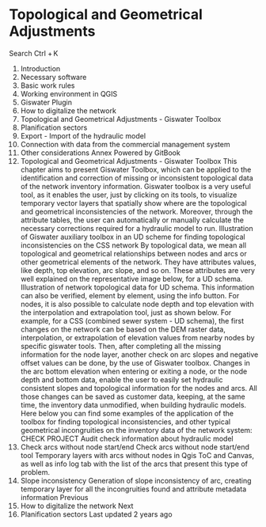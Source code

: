 # Topological and Geometrical Adjustments

Search
Ctrl + K
1. Introduction
2. Necessary software
3. Basic work rules
4. Working environment in QGIS
5. Giswater Plugin
6. How to digitalize the network
7. Topological and Geometrical Adjustments - Giswater Toolbox
8. Planification sectors
9. Export - Import of the hydraulic model
10. Connection with data from the commercial management system
11. Other considerations
Annex
Powered by GitBook
7. Topological and Geometrical Adjustments - Giswater Toolbox
This chapter aims to present Giswater Toolbox, which can be applied to the identification and correction of missing or inconsistent topological data of the network inventory information.
Giswater toolbox is a very useful tool,  as it enables the user, just by clicking on its tools, to visualize temporary vector layers that spatially show where are the topological and geometrical inconsistencies of the network. Moreover, through the attribute tables, the user can automatically or manually calculate the necessary corrections required for a hydraulic model to run. 
Illustration of Giswater auxiliary toolbox in an UD scheme for finding topological inconsistencies on the CSS network
By topological data, we mean all topological and geometrical relationships between nodes and arcs or other geometrical elements of the network. They have attributes values, like depth, top elevation, arc slope, and so on. These attributes are very well explained on the representative image below, for a UD schema. 
Illustration of network topological data for UD schema.
This information can also be verified, element by element, using the info button. For nodes, it is also possible to calculate node depth and top elevation with the interpolation and extrapolation tool, just as shown below.
For example, for a CSS (combined sewer system - UD schema), the first changes on the network can be based on the DEM raster data, interpolation, or extrapolation of elevation values from nearby nodes by specific giswater tools. Then, after completing all the missing information for the node layer, another check on arc slopes and negative offset values can be done, by the use of Giswater toolbox. Changes in the arc bottom elevation when entering or exiting a node, or the node depth and bottom data, enable the user to easily set hydraulic consistent slopes and topological information for the nodes and arcs. All those changes can be saved as customer data, keeping, at  the same time, the inventory data unmodified, when building hydraulic models. 
Here below you can find some examples of the application of the toolbox for finding topological inconsistencies, and other typical geometrical incongruities on the inventory data of the network system:
CHECK PROJECT
Audit check information about hydraulic model
2. Check arcs without node start/end
Check arcs without node start/end tool
Temporary layers with arcs without nodes in Qgis ToC and Canvas, as well as info log tab with the list of the arcs that present this type of problem. 
3. Slope inconsistency
Generation of slope inconsistency of arc, creating temporary layer for all the incongruities found and attribute metadata information 
Previous
6. How to digitalize the network
Next
8. Planification sectors
Last updated 2 years ago
